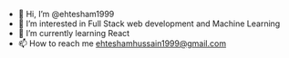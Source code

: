 - 👋 Hi, I’m @ehtesham1999
- 👀 I’m interested in Full Stack web development and Machine Learning  
- 🌱 I’m currently learning React
- 📫 How to reach me ehteshamhussain1999@gmail.com

<!---
ehtesham1999/ehtesham1999 is a ✨ special ✨ repository because its `README.md` (this file) appears on your GitHub profile.
You can click the Preview link to take a look at your changes.
--->
